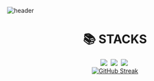 ![header](https://capsule-render.vercel.app/api?type=waving&color=gradient&customColorList=22&text=Hi%20there%20👋&animation=twinkling&fontSize=35&fontAlignY=40&fontAlign=70&height=250)

<div align=center><h1>📚 STACKS</h1></div>

<div align=center>
  <img src="https://img.shields.io/badge/C Sharp-239120?style=flat-square&logo=csharp&logoColor=white"/></a>&nbsp
  <img src="https://img.shields.io/badge/Python-3766AB?style=flat-square&logo=Python&logoColor=white"/></a>&nbsp 
  <img src="https://img.shields.io/badge/MySQL-4479A1?style=flat-square&logo=mysql&logoColor=white"/></a>&nbsp 
</div>

<div align=center>
  <a href="https://git.io/streak-stats" style="text-align: center;">
    <img src="https://streak-stats.demolab.com?user=Gayeon-Leee&theme=tokyonight-duo" alt="GitHub Streak">
  </a>
</div>








<!--[Gayeon-Leee's github stats](https://github-readme-stats.vercel.app/api?username=Gayeon-Leee&show_icons=true)-->
<!--
**Gayeon-Leee/Gayeon-Leee** is a ✨ _special_ ✨ repository because its `README.md` (this file) appears on your GitHub profile.

Here are some ideas to get you started:

- 🔭 I’m currently working on ...
- 🌱 I’m currently learning ...
- 👯 I’m looking to collaborate on ...
- 🤔 I’m looking for help with ...
- 💬 Ask me about ...
- 📫 How to reach me: ...
- 😄 Pronouns: ...
- ⚡ Fun fact: ...
-->
